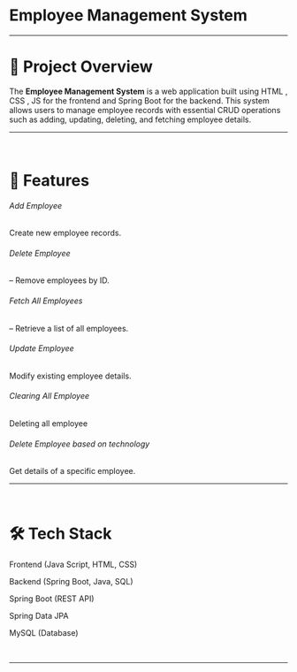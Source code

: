 # Employee Management System
<hr>
<h1>📌 Project Overview</h1>
The <B>Employee Management System</B> is a web application built using HTML , CSS , JS for the frontend and Spring Boot for the backend. This system allows users to manage employee records with essential CRUD operations such as adding, updating, deleting, and fetching employee details.

<br>
<hr>
<br>

<h1>🚀 Features</h1>
<h6>Add Employee</h6>
Create new employee records.

<h6>Delete Employee</h6> –
Remove employees by ID.

<h6>Fetch All Employees</h6> –
Retrieve a list of all employees.

<h6>Update Employee</h6> 
Modify existing employee details.

<h6>Clearing All Employee</h6>
Deleting all employee

<h6>Delete Employee based on technology</h6> 
Get details of a specific employee.

<br>
<hr>
<br>

<h1>🛠 Tech Stack</h1>

Frontend (Java Script, HTML, CSS)

Backend (Spring Boot, Java, SQL)

Spring Boot (REST API)

Spring Data JPA

MySQL (Database)

<br>
<hr>
<br>

